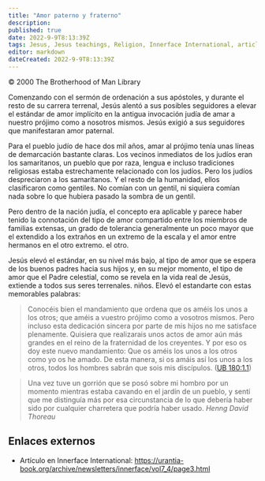 ```yaml
---
title: "Amor paterno y fraterno"
description: 
published: true
date: 2022-9-9T8:13:39Z
tags: Jesus, Jesus teachings, Religion, Innerface International, article
editor: markdown
dateCreated: 2022-9-9T8:13:39Z
---
```


<p class="v-card v-sheet theme--light grey lighten-3 px-2">© 2000 The Brotherhood of Man Library</p>

Comenzando con el sermón de ordenación a sus apóstoles, y durante el resto de su carrera terrenal, Jesús alentó a sus posibles seguidores a elevar el estándar de amor implícito en la antigua invocación judía de amar a nuestro prójimo como a nosotros mismos. Jesús exigió a sus seguidores que manifestaran amor paternal.

Para el pueblo judío de hace dos mil años, amar al prójimo tenía unas líneas de demarcación bastante claras. Los vecinos inmediatos de los judíos eran los samaritanos, un pueblo que por raza, lengua e incluso tradiciones religiosas estaba estrechamente relacionado con los judíos. Pero los judíos despreciaron a los samaritanos. Y el resto de la humanidad, ellos clasificaron como gentiles. No comían con un gentil, ni siquiera comían nada sobre lo que hubiera pasado la sombra de un gentil.

Pero dentro de la nación judía, el concepto era aplicable y parece haber tenido la connotación del tipo de amor compartido entre los miembros de familias extensas, un grado de tolerancia generalmente un poco mayor que el extendido a los extraños en un extremo de la escala y el amor entre hermanos en el otro extremo. el otro.

Jesús elevó el estándar, en su nivel más bajo, al tipo de amor que se espera de los buenos padres hacia sus hijos y, en su mejor momento, el tipo de amor que el Padre celestial, como se revela en la vida real de Jesús, extiende a todos sus seres terrenales. niños. Elevó el estandarte con estas memorables palabras:

> Conocéis bien el mandamiento que ordena que os améis los unos a los otros; que améis a vuestro prójimo como a vosotros mismos. Pero incluso esta dedicación sincera por parte de mis hijos no me satisface plenamente. Quisiera que realizarais unos actos de amor aún más grandes en el reino de la fraternidad de los creyentes. Y por eso os doy este nuevo mandamiento: Que os améis los unos a los otros como yo os he amado. De esta manera, si os amáis así los unos a los otros, todos los hombres sabrán que sois mis discípulos. ([UB 180:1.1](/es/El_Libro_de_Urantia/180#p1_1))

> Una vez tuve un gorrión que se posó sobre mi hombro por un momento mientras estaba cavando en el jardín de un pueblo, y sentí que me distinguía más por esa circunstancia de lo que debería haber sido por cualquier charretera que podría haber usado.
> _Henng David Thoreau_

## Enlaces externos

- Artículo en Innerface International: https://urantia-book.org/archive/newsletters/innerface/vol7_4/page3.html



